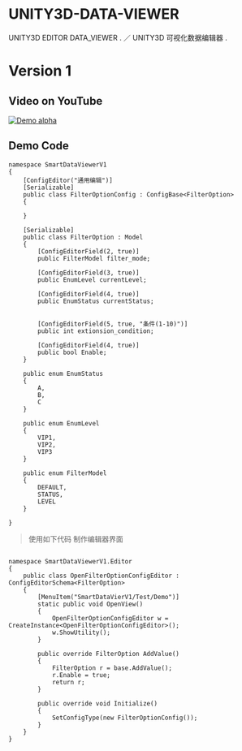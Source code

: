 # UNITY3D-DATA-VIEWER
UNITY3D EDITOR DATA_VIEWER .  ／  UNITY3D 可视化数据编辑器 .

# Version 1

## Video on YouTube

[![Demo alpha](http://img.youtube.com/vi/_uk8XBJPZwA/0.jpg)](https://www.youtube.com/embed/_uk8XBJPZwA)

## Demo Code

``` 
namespace SmartDataViewerV1
{
	[ConfigEditor("通用编辑")]
	[Serializable]
	public class FilterOptionConfig : ConfigBase<FilterOption>
	{

	}

	[Serializable]
	public class FilterOption : Model
	{
		[ConfigEditorField(2, true)]
		public FilterModel filter_mode;

		[ConfigEditorField(3, true)]
		public EnumLevel currentLevel;

		[ConfigEditorField(4, true)]
		public EnumStatus currentStatus;


		[ConfigEditorField(5, true, "条件(1-10)")]
		public int extionsion_condition;

		[ConfigEditorField(4, true)]
		public bool Enable;
	}

	public enum EnumStatus
	{
		A,
		B,
		C
	}

	public enum EnumLevel
	{
		VIP1,
		VIP2,
		VIP3
	}

	public enum FilterModel
	{
		DEFAULT,
		STATUS,
		LEVEL
	}

}
```


> 使用如下代码 制作编辑器界面

``` 

namespace SmartDataViewerV1.Editor
{
	public class OpenFilterOptionConfigEditor : ConfigEditorSchema<FilterOption>
	{
		[MenuItem("SmartDataVierV1/Test/Demo")]
		static public void OpenView()
		{
			OpenFilterOptionConfigEditor w = CreateInstance<OpenFilterOptionConfigEditor>();
			w.ShowUtility();
		}

		public override FilterOption AddValue()
		{
			FilterOption r = base.AddValue();
			r.Enable = true;
			return r;
		}

		public override void Initialize()
		{
			SetConfigType(new FilterOptionConfig());
		}
	}
}
```




